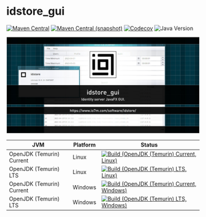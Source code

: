 idstore_gui
===

[![Maven Central](https://img.shields.io/maven-central/v/com.io7m.idstore_gui/com.io7m.idstore_gui.svg?style=flat-square)](http://search.maven.org/#search%7Cga%7C1%7Cg%3A%22com.io7m.idstore_gui%22)
[![Maven Central (snapshot)](https://img.shields.io/nexus/s/com.io7m.idstore_gui/com.io7m.idstore_gui?server=https%3A%2F%2Fs01.oss.sonatype.org&style=flat-square)](https://s01.oss.sonatype.org/content/repositories/snapshots/com/io7m/idstore_gui/)
[![Codecov](https://img.shields.io/codecov/c/github/io7m-com/idstore_gui.svg?style=flat-square)](https://codecov.io/gh/io7m-com/idstore_gui)
![Java Version](https://img.shields.io/badge/21-java?label=java&color=007fff)

![com.io7m.idstore_gui](./src/site/resources/idstore_gui.jpg?raw=true)

| JVM | Platform | Status |
|-----|----------|--------|
| OpenJDK (Temurin) Current | Linux | [![Build (OpenJDK (Temurin) Current, Linux)](https://img.shields.io/github/actions/workflow/status/io7m-com/idstore_gui/main.linux.temurin.current.yml)](https://www.github.com/io7m-com/idstore_gui/actions?query=workflow%3Amain.linux.temurin.current)|
| OpenJDK (Temurin) LTS | Linux | [![Build (OpenJDK (Temurin) LTS, Linux)](https://img.shields.io/github/actions/workflow/status/io7m-com/idstore_gui/main.linux.temurin.lts.yml)](https://www.github.com/io7m-com/idstore_gui/actions?query=workflow%3Amain.linux.temurin.lts)|
| OpenJDK (Temurin) Current | Windows | [![Build (OpenJDK (Temurin) Current, Windows)](https://img.shields.io/github/actions/workflow/status/io7m-com/idstore_gui/main.windows.temurin.current.yml)](https://www.github.com/io7m-com/idstore_gui/actions?query=workflow%3Amain.windows.temurin.current)|
| OpenJDK (Temurin) LTS | Windows | [![Build (OpenJDK (Temurin) LTS, Windows)](https://img.shields.io/github/actions/workflow/status/io7m-com/idstore_gui/main.windows.temurin.lts.yml)](https://www.github.com/io7m-com/idstore_gui/actions?query=workflow%3Amain.windows.temurin.lts)|
